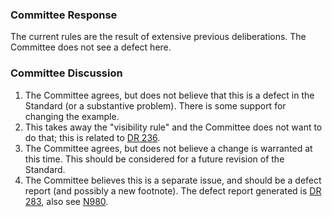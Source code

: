 ### Committee Response

The current rules are the result of extensive previous deliberations. The
Committee does not see a defect here.

### Committee Discussion

1. The Committee agrees, but does not believe that this is a defect in the Standard (or a substantive problem). There is some support for changing the example.
2. This takes away the "visibility rule" and the Committee does not want to do that; this is related to [DR 236](issue:0236).
3. The Committee agrees, but does not believe a change is warranted at this time. This should be considered for a future revision of the Standard.
4. The Committee believes this is a separate issue, and should be a defect report (and possibly a new footnote). The defect report generated is [DR 283](issue:0283), also see [N980](https://www.open-std.org/jtc1/sc22/wg14/www/docs/n980.htm).
